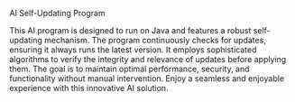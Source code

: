 AI Self-Updating Program

This AI program is designed to run on Java and features a robust self-updating mechanism. 
The program continuously checks for updates, ensuring it always runs the latest version.
It employs sophisticated algorithms to verify the integrity and relevance of updates before applying them. 
The goal is to maintain optimal performance, security, and functionality without manual intervention. 
Enjoy a seamless and enjoyable experience with this innovative AI solution.







